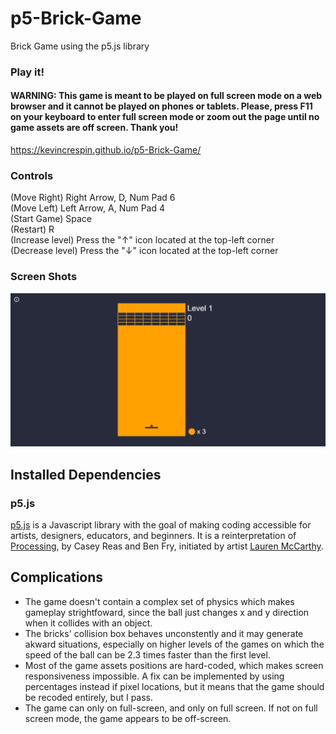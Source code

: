# p5-Brick-Game

Brick Game using the p5.js library

### Play it!
#### WARNING: This game is meant to be played on full screen mode on a web browser and it cannot be played on phones or tablets. Please, press F11 on your keyboard to enter full screen mode or zoom out the page until no game assets are off screen. Thank you!
https://kevincrespin.github.io/p5-Brick-Game/

### Controls

(Move Right) Right Arrow, D, Num Pad 6 <br>
(Move Left) Left Arrow, A, Num Pad 4 <br>
(Start Game) Space <br>
(Restart) R <br>
(Increase level) Press the "↑" icon located at the top-left corner <br>
(Decrease level) Press the "↓" icon located at the top-left corner <br>

### Screen Shots

![Game Example](BrickGame.gif)


## Installed Dependencies

### p5.js

[p5.js](http://p5js.org) is a Javascript library with the goal of making coding accessible for artists, designers, educators, and beginners. It is a reinterpretation of [Processing](http://processing.org), by Casey Reas and Ben Fry, initiated by artist [Lauren McCarthy](http://www.lauren-mccarthy.com/).

## Complications

* The game doesn't contain a complex set of physics which makes gameplay strightfoward, since the ball just changes x and y direction when it collides with an object.
* The bricks' collision box behaves unconstently and it may generate akward situations, especially on higher levels of the games on which the speed of the ball can be 2.3 times faster than the first level. 
* Most of the game assets positions are hard-coded, which makes screen responsiveness impossible. A fix can be implemented by using percentages instead if pixel locations, but it means that the game should be recoded entirely, but I pass.
* The game can only on full-screen, and only on full screen. If not on full screen mode, the game appears to be off-screen.
